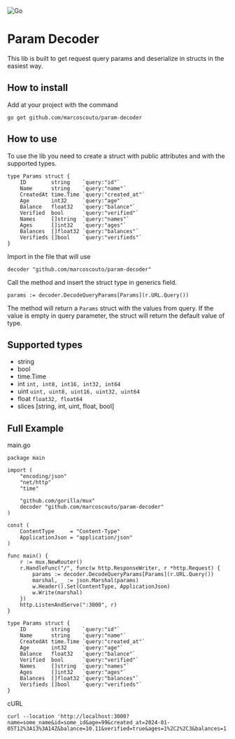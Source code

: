 ![Go](https://img.shields.io/badge/1.21-100000?style=flat&logo=go&logoColor=FFFFFF&labelColor=76E1FE&color=FFFFFF)

# Param Decoder

This lib is built to get request query params and deserialize in structs in the easiest way.

## How to install

Add at your project with the command

```
go get github.com/marcoscouto/param-decoder
```

## How to use

To use the lib you need to create a struct with public attributes and with the supported types.

```
type Params struct {
	ID        string    `query:"id"`
	Name      string    `query:"name"`
	CreatedAt time.Time `query:"created_at"`
	Age       int32     `query:"age"`
	Balance   float32   `query:"balance"`
	Verified  bool      `query:"verified"`
	Names     []string  `query:"names"`
	Ages      []int32   `query:"ages"`
	Balances  []float32 `query:"balances"`
	Verifieds []bool    `query:"verifieds"`
}
```

Import in the file that will use

```
decoder "github.com/marcoscouto/param-decoder"
```

Call the method and insert the struct type in generics field.

```
params := decoder.DecodeQueryParams[Params](r.URL.Query())
```

The method will return a `Params` struct with the values from query. If the value is empty in query parameter, the struct will return the default value of type.

## Supported types

- string
- bool
- time.Time
- int
`int, int8, int16, int32, int64`
- uint
`uint, uint8, uint16, uint32, uint64`
- float
`float32, float64`
- slices [string, int, uint, float, bool]

## Full Example

main.go

```
package main

import (
	"encoding/json"
	"net/http"
	"time"

	"github.com/gorilla/mux"
	decoder "github.com/marcoscouto/param-decoder"
)

const (
	ContentType     = "Content-Type"
	ApplicationJson = "application/json"
)

func main() {
	r := mux.NewRouter()
	r.HandleFunc("/", func(w http.ResponseWriter, r *http.Request) {
		params := decoder.DecodeQueryParams[Params](r.URL.Query())
		marshal, _ := json.Marshal(params)
		w.Header().Set(ContentType, ApplicationJson)
		w.Write(marshal)
	})
	http.ListenAndServe(":3000", r)
}

type Params struct {
	ID        string    `query:"id"`
	Name      string    `query:"name"`
	CreatedAt time.Time `query:"created_at"`
	Age       int32     `query:"age"`
	Balance   float32   `query:"balance"`
	Verified  bool      `query:"verified"`
	Names     []string  `query:"names"`
	Ages      []int32   `query:"ages"`
	Balances  []float32 `query:"balances"`
	Verifieds []bool    `query:"verifieds"`
}
```

cURL
```
curl --location 'http://localhost:3000?name=some_name&id=some_id&age=99&created_at=2024-01-05T12%3A13%3A14Z&balance=10.11&verified=true&ages=1%2C2%2C3&balances=1.1%2C2.2%2C3.3&verifieds=true%2Cfalse%2Ctrue&names=a%2Cb%2Cc'
```